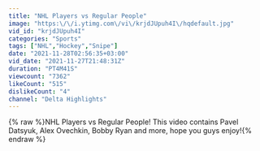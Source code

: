 ```yaml
---
title: "NHL Players vs Regular People"
image: "https:\/\/i.ytimg.com\/vi\/krjdJUpuh4I\/hqdefault.jpg"
vid_id: "krjdJUpuh4I"
categories: "Sports"
tags: ["NHL","Hockey","Snipe"]
date: "2021-11-28T02:56:35+03:00"
vid_date: "2021-11-27T21:48:31Z"
duration: "PT4M41S"
viewcount: "7362"
likeCount: "515"
dislikeCount: "4"
channel: "Delta Highlights"
---
```

{% raw %}NHL Players vs Regular People! This video contains Pavel Datsyuk, Alex Ovechkin, Bobby Ryan and more, hope you guys enjoy!{% endraw %}
